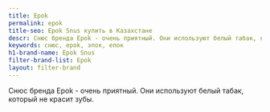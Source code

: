 ```yaml
---
title: Epok
permalink: epok
title-seo: Epok Snus купить в Казахстане
descr: Cнюс бренда Epok - очень приятный. Они используют белый табак, который не красит зубы.
keywords: снюс, epok, эпок, епок
h1-brand-name: Epok Snus
filter-brand-list: Epok
layout: filter-brand
---
```


Cнюс бренда Epok - очень приятный. Они используют белый табак, который не красит зубы.